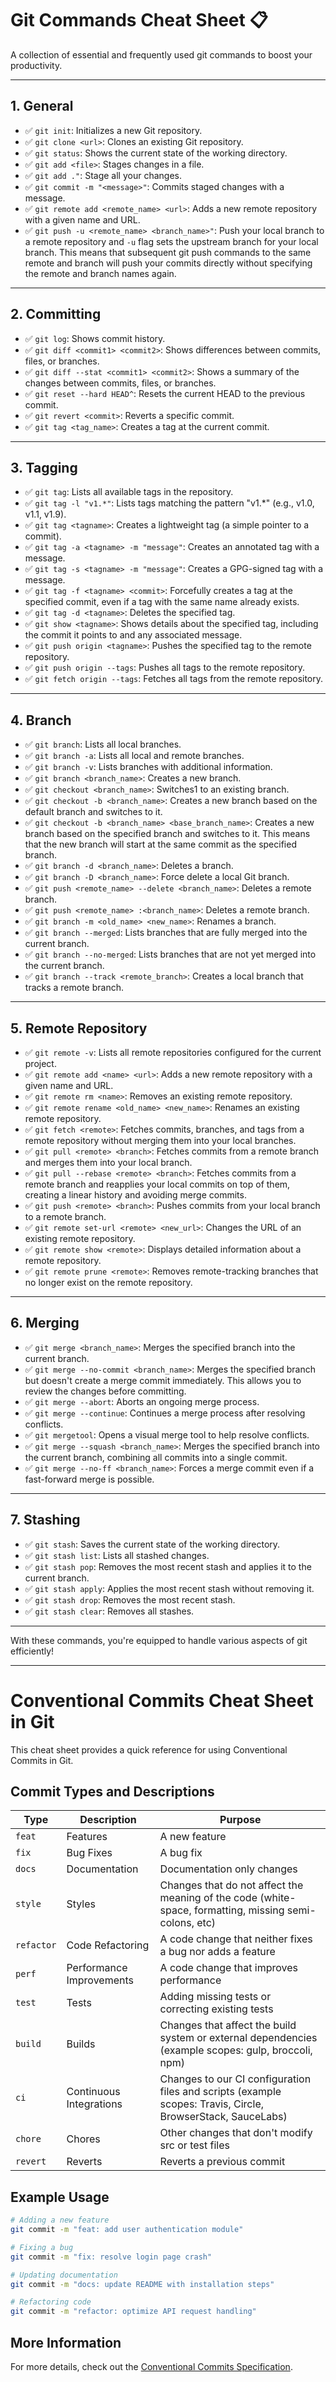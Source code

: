 # Git Commands Cheat Sheet 📋

A collection of essential and frequently used git commands to boost your productivity.

---

## 1. General

- ✅ `git init`: Initializes a new Git repository.
- ✅ `git clone <url>`: Clones an existing Git repository.
- ✅ `git status`: Shows the current state of the working directory.
- ✅ `git add <file>`: Stages changes in a file.
- ✅ `git add ."`: Stage all your changes.
- ✅ `git commit -m "<message>"`: Commits staged changes with a message.
- ✅ `git remote add <remote_name> <url>`: Adds a new remote repository with a given name and URL.
- ✅ `git push -u <remote_name> <branch_name>"`: Push your local branch to a remote repository and `-u` flag sets the upstream branch for your local branch. This means that subsequent git push commands to the same remote and branch will push your commits directly without specifying the remote and branch names again.

---

## 2. Committing

- ✅ `git log`: Shows commit history.
- ✅ `git diff <commit1> <commit2>`: Shows differences between commits, files, or branches.
- ✅ `git diff --stat <commit1> <commit2>`: Shows a summary of the changes between commits, files, or branches.
- ✅ `git reset --hard HEAD^`: Resets the current HEAD to the previous commit.
- ✅ `git revert <commit>`: Reverts a specific commit.
- ✅ `git tag <tag_name>`: Creates a tag at the current commit.

---

## 3. Tagging

- ✅ `git tag`: Lists all available tags in the repository.
- ✅ `git tag -l "v1.*"`: Lists tags matching the pattern "v1.\*" (e.g., v1.0, v1.1, v1.9).
- ✅ `git tag <tagname>`: Creates a lightweight tag (a simple pointer to a commit).
- ✅ `git tag -a <tagname> -m "message"`: Creates an annotated tag with a message.
- ✅ `git tag -s <tagname> -m "message"`: Creates a GPG-signed tag with a message.
- ✅ `git tag -f <tagname> <commit>`: Forcefully creates a tag at the specified commit, even if a tag with the same name already exists.
- ✅ `git tag -d <tagname>`: Deletes the specified tag.
- ✅ `git show <tagname>`: Shows details about the specified tag, including the commit it points to and any associated message.
- ✅ `git push origin <tagname>`: Pushes the specified tag to the remote repository.
- ✅ `git push origin --tags`: Pushes all tags to the remote repository.
- ✅ `git fetch origin --tags`: Fetches all tags from the remote repository.

---

## 4. Branch

- ✅ `git branch`: Lists all local branches.
- ✅ `git branch -a`: Lists all local and remote branches.
- ✅ `git branch -v`: Lists branches with additional information.
- ✅ `git branch <branch_name>`: Creates a new branch.
- ✅ `git checkout <branch_name>`: Switches1 to an existing branch.
- ✅ `git checkout -b <branch_name>`: Creates a new branch based on the default branch and switches to it.
- ✅ `git checkout -b <branch_name> <base_branch_name>`: Creates a new branch based on the specified branch and switches to it. This means that the new branch will start at the same commit as the specified branch.
- ✅ `git branch -d <branch_name>`: Deletes a branch.
- ✅ `git branch -D <branch_name>`: Force delete a local Git branch.
- ✅ `git push <remote_name> --delete <branch_name>`: Deletes a remote branch.
- ✅ `git push <remote_name> :<branch_name>`: Deletes a remote branch.
- ✅ `git branch -m <old_name> <new_name>`: Renames a branch.
- ✅ `git branch --merged`: Lists branches that are fully merged into the current branch.
- ✅ `git branch --no-merged`: Lists branches that are not yet merged into the current branch.
- ✅ `git branch --track <remote_branch>`: Creates a local branch that tracks a remote branch.

---

## 5. Remote Repository

- ✅ `git remote -v`: Lists all remote repositories configured for the current project.
- ✅ `git remote add <name> <url>`: Adds a new remote repository with a given name and URL.
- ✅ `git remote rm <name>`: Removes an existing remote repository.
- ✅ `git remote rename <old_name> <new_name>`: Renames an existing remote repository.
- ✅ `git fetch <remote>`: Fetches commits, branches, and tags from a remote repository without merging them into your local branches.
- ✅ `git pull <remote> <branch>`: Fetches commits from a remote branch and merges them into your local branch.
- ✅ `git pull --rebase <remote> <branch>`: Fetches commits from a remote branch and reapplies your local commits on top of them, creating a linear history and avoiding merge commits.
- ✅ `git push <remote> <branch>`: Pushes commits from your local branch to a remote branch.
- ✅ `git remote set-url <remote> <new_url>`: Changes the URL of an existing remote repository.
- ✅ `git remote show <remote>`: Displays detailed information about a remote repository.
- ✅ `git remote prune <remote>`: Removes remote-tracking branches that no longer exist on the remote repository.

---

## 6. Merging

- ✅ `git merge <branch_name>`: Merges the specified branch into the current branch.
- ✅ `git merge --no-commit <branch_name>`: Merges the specified branch but doesn't create a merge commit immediately. This allows you to review the changes before committing.
- ✅ `git merge --abort`: Aborts an ongoing merge process.
- ✅ `git merge --continue`: Continues a merge process after resolving conflicts.
- ✅ `git mergetool`: Opens a visual merge tool to help resolve conflicts.
- ✅ `git merge --squash <branch_name>`: Merges the specified branch into the current branch, combining all commits into a single commit.
- ✅ `git merge --no-ff <branch_name>`: Forces a merge commit even if a fast-forward merge is possible.

---

## 7. Stashing

- ✅ `git stash`: Saves the current state of the working directory.
- ✅ `git stash list`: Lists all stashed changes.
- ✅ `git stash pop`: Removes the most recent stash and applies it to the current branch.
- ✅ `git stash apply`: Applies the most recent stash without removing it.
- ✅ `git stash drop`: Removes the most recent stash.
- ✅ `git stash clear`: Removes all stashes.

---

With these commands, you're equipped to handle various aspects of git efficiently!

---

# Conventional Commits Cheat Sheet in Git

This cheat sheet provides a quick reference for using Conventional Commits in Git.

## Commit Types and Descriptions

| Type       | Description              | Purpose                                                                                                     |
| ---------- | ------------------------ | ----------------------------------------------------------------------------------------------------------- |
| `feat`     | Features                 | A new feature                                                                                               |
| `fix`      | Bug Fixes                | A bug fix                                                                                                   |
| `docs`     | Documentation            | Documentation only changes                                                                                  |
| `style`    | Styles                   | Changes that do not affect the meaning of the code (white-space, formatting, missing semi-colons, etc)      |
| `refactor` | Code Refactoring         | A code change that neither fixes a bug nor adds a feature                                                   |
| `perf`     | Performance Improvements | A code change that improves performance                                                                     |
| `test`     | Tests                    | Adding missing tests or correcting existing tests                                                           |
| `build`    | Builds                   | Changes that affect the build system or external dependencies (example scopes: gulp, broccoli, npm)         |
| `ci`       | Continuous Integrations  | Changes to our CI configuration files and scripts (example scopes: Travis, Circle, BrowserStack, SauceLabs) |
| `chore`    | Chores                   | Other changes that don't modify src or test files                                                           |
| `revert`   | Reverts                  | Reverts a previous commit                                                                                   |

## Example Usage

```sh
# Adding a new feature
git commit -m "feat: add user authentication module"

# Fixing a bug
git commit -m "fix: resolve login page crash"

# Updating documentation
git commit -m "docs: update README with installation steps"

# Refactoring code
git commit -m "refactor: optimize API request handling"
```

## More Information

For more details, check out the [Conventional Commits Specification](https://www.conventionalcommits.org/en/v1.0.0/).
